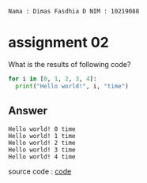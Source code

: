 ``
Nama : Dimas Fasdhia D
NIM : 10219088
``
# assignment 02
What is the results of following code?
```python
for i in [0, 1, 2, 3, 4]:
  print("Hello world!", i, "time")
```

## Answer
```
Hello world! 0 time
Hello world! 1 time
Hello world! 2 time
Hello world! 3 time
Hello world! 4 time
```


source code : [code](https://www.programiz.com/python-programming/online-compiler/)
